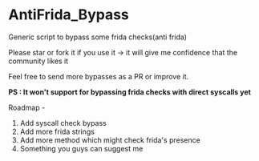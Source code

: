 # AntiFrida_Bypass

Generic script to bypass some frida checks(anti frida)

Please star or fork it if you use it -> it will give me confidence that the community likes it

Feel free to send more bypasses as a PR or improve it.

**PS : It won't support for bypassing frida checks with direct syscalls yet**

Roadmap -
1. Add syscall check bypass
2. Add more frida strings
3. Add more method which might check frida's presence
4. Something you guys can suggest me

